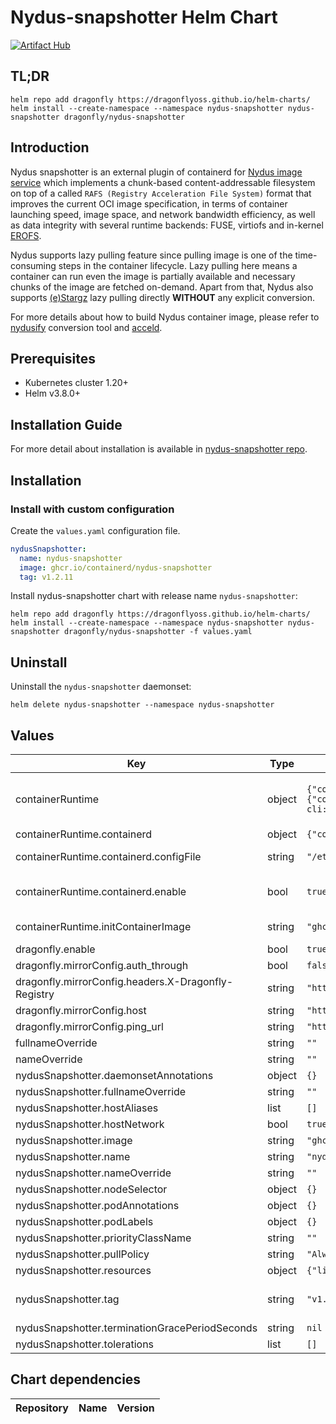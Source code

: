 # Nydus-snapshotter Helm Chart

[![Artifact Hub](https://img.shields.io/endpoint?url=https://artifacthub.io/badge/repository/dragonfly)](https://artifacthub.io/packages/search?repo=dragonfly)

## TL;DR

```shell
helm repo add dragonfly https://dragonflyoss.github.io/helm-charts/
helm install --create-namespace --namespace nydus-snapshotter nydus-snapshotter dragonfly/nydus-snapshotter
```

## Introduction

Nydus snapshotter is an external plugin of containerd for [Nydus image service](https://nydus.dev) which implements a chunk-based content-addressable filesystem on top of a called `RAFS (Registry Acceleration File System)` format that improves the current OCI image specification, in terms of container launching speed, image space, and network bandwidth efficiency, as well as data integrity with several runtime backends: FUSE, virtiofs and in-kernel [EROFS](https://www.kernel.org/doc/html/latest/filesystems/erofs.html).

Nydus supports lazy pulling feature since pulling image is one of the time-consuming steps in the container lifecycle. Lazy pulling here means a container can run even the image is partially available and necessary chunks of the image are fetched on-demand. Apart from that, Nydus also supports [(e)Stargz](https://github.com/containerd/stargz-snapshotter) lazy pulling directly **WITHOUT** any explicit conversion.

For more details about how to build Nydus container image, please refer to [nydusify](https://github.com/dragonflyoss/image-service/blob/master/docs/nydusify.md) conversion tool and [acceld](https://github.com/goharbor/acceleration-service).

## Prerequisites

- Kubernetes cluster 1.20+
- Helm v3.8.0+

## Installation Guide

For more detail about installation is available in [nydus-snapshotter repo](https://github.com/containerd/nydus-snapshotter).

## Installation

### Install with custom configuration

Create the `values.yaml` configuration file.

```yaml
nydusSnapshotter:
  name: nydus-snapshotter
  image: ghcr.io/containerd/nydus-snapshotter
  tag: v1.2.11
```
Install nydus-snapshotter chart with release name `nydus-snapshotter`:

```shell
helm repo add dragonfly https://dragonflyoss.github.io/helm-charts/
helm install --create-namespace --namespace nydus-snapshotter nydus-snapshotter dragonfly/nydus-snapshotter -f values.yaml
```

## Uninstall

Uninstall the `nydus-snapshotter` daemonset:

```shell
helm delete nydus-snapshotter --namespace nydus-snapshotter
```

## Values

| Key | Type | Default | Description |
|-----|------|---------|-------------|
| containerRuntime | object | `{"containerd":{"configFile":"/etc/containerd/config.toml","enable":true},"initContainerImage":"ghcr.io/liubin/toml-cli:latest"}` | [Experimental] Container runtime support Choose special container runtime in Kubernetes. Support: Containerd, Docker, CRI-O |
| containerRuntime.containerd | object | `{"configFile":"/etc/containerd/config.toml","enable":true}` | [Experimental] Containerd support |
| containerRuntime.containerd.configFile | string | `"/etc/containerd/config.toml"` | Custom config path directory, default is /etc/containerd/config.toml |
| containerRuntime.containerd.enable | bool | `true` | Enable containerd support Inject nydus-snapshotter config into ${containerRuntime.containerd.configFile}, |
| containerRuntime.initContainerImage | string | `"ghcr.io/liubin/toml-cli:latest"` | The image name of init container, just to update container runtime configuration file |
| dragonfly.enable | bool | `true` | Enable dragonfly |
| dragonfly.mirrorConfig.auth_through | bool | `false` |  |
| dragonfly.mirrorConfig.headers.X-Dragonfly-Registry | string | `"https://index.docker.io"` |  |
| dragonfly.mirrorConfig.host | string | `"http://127.0.0.1:65001"` |  |
| dragonfly.mirrorConfig.ping_url | string | `"http://127.0.0.1:40901/server/ping"` |  |
| fullnameOverride | string | `""` | Override nydus-snapshotter fullname |
| nameOverride | string | `""` | Override nydus-snapshotter name |
| nydusSnapshotter.daemonsetAnnotations | object | `{}` | Daemonset annotations |
| nydusSnapshotter.fullnameOverride | string | `""` | Override nydus-snapshotter fullname |
| nydusSnapshotter.hostAliases | list | `[]` | Host Aliases |
| nydusSnapshotter.hostNetwork | bool | `true` | Let nydus-snapshotter run in host network |
| nydusSnapshotter.image | string | `"ghcr.io/containerd/nydus-snapshotter"` | Image repository |
| nydusSnapshotter.name | string | `"nydus-snapshotter"` | nydus-snapshotter name |
| nydusSnapshotter.nameOverride | string | `""` | Override nydus-snapshotter name |
| nydusSnapshotter.nodeSelector | object | `{}` | Node labels for pod assignment |
| nydusSnapshotter.podAnnotations | object | `{}` | Pod annotations |
| nydusSnapshotter.podLabels | object | `{}` | Pod labels |
| nydusSnapshotter.priorityClassName | string | `""` | Pod priorityClassName |
| nydusSnapshotter.pullPolicy | string | `"Always"` | Image pull policy |
| nydusSnapshotter.resources | object | `{"limits":{"cpu":"2","memory":"2Gi"},"requests":{"cpu":"0","memory":"0"}}` | Pod resource requests and limits |
| nydusSnapshotter.tag | string | `"v1.2.11"` | Image tag (FIXME: This version should be updated after a new snapshotter is released.) |
| nydusSnapshotter.terminationGracePeriodSeconds | string | `nil` | Pod terminationGracePeriodSeconds |
| nydusSnapshotter.tolerations | list | `[]` | List of node taints to tolerate |

## Chart dependencies

| Repository | Name | Version |
|------------|------|---------|
